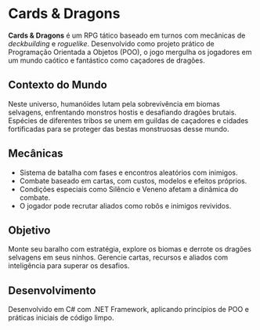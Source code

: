 # Cards & Dragons

**Cards & Dragons** é um RPG tático baseado em turnos com mecânicas de *deckbuilding* e *roguelike*. Desenvolvido como projeto prático de Programação Orientada a Objetos (POO), o jogo mergulha os jogadores em um mundo caótico e fantástico como caçadores de dragões.

## **Contexto do Mundo**
Neste universo, humanóides lutam pela sobrevivência em biomas selvagens, enfrentando monstros hostis e desafiando dragões brutais. Espécies de diferentes tribos se unem em guildas de caçadores e cidades fortificadas para se proteger das bestas monstruosas desse mundo.

## **Mecânicas**
- Sistema de batalha com fases e encontros aleatórios com inimigos.
- Combate baseado em cartas, com custos, modelos e efeitos próprios.
- Condições especiais como Silêncio e Veneno afetam a dinâmica do combate.
- O jogador pode recrutar aliados como robôs e inimigos revividos.

## **Objetivo**
Monte seu baralho com estratégia, explore os biomas e derrote os dragões selvagens em seus ninhos. Gerencie cartas, recursos e aliados com inteligência para superar os desafios.

## **Desenvolvimento**
Desenvolvido em C# com .NET Framework, aplicando princípios de POO e práticas iniciais de código limpo.
